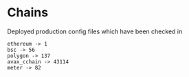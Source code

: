 # Chains

Deployed production config files which have been checked in

```
ethereum -> 1
bsc -> 56
polygon -> 137
avax_cchain -> 43114
meter -> 82
```